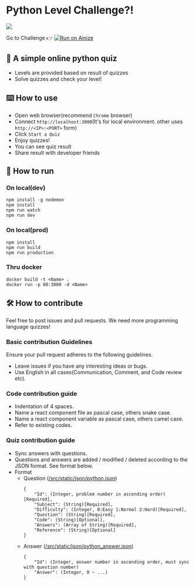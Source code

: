 
# Python Level Challenge?!
<img src="./plc-logo.png" />

Go to Challenge 👉
[![Run on Ainize](https://ainize.ai/static/images/run_on_ainize_button.svg)](https://plc.pengin7384.endpoint.ainize.ai/)

## 💯 A simple online python quiz
- Levels are provided based on result of quizzes
- Solve quizzes and check your level!

## ⌨️ How to use
- Open web browser(recommend `Chrome` browser)
- Connect `http://localhost:3000`(It's for local environment. other uses `http://<IP>:<PORT>` form)
- Click `Start a Quiz`
- Enjoy quizzes!
- You can see quiz result
- Share result with developer friends 

## 🚀 How to run

### On local(dev)
```
npm install -g nodemon
npm install
npm run watch
npm run dev
```
### On local(prod)
```
npm install
npm run build
npm run production
```

### Thru docker
```
docker build -t <Name> .
docker run -p 80:3000 -d <Name>
```

## 🛠 How to contribute
Feel free to post issues and pull requests. We need more programming language quizzes!

### Basic contribution Guidelines
Ensure your pull request adheres to the following guidelines.
- Leave issues if you have any interesting ideas or bugs.
- Use English in all cases(Communication, Comment, and Code review etc).

### Code contribution guide
- Indentation of 4 spaces.
- Name a react component file as pascal case, others snake case.
- Name a react component variable as pascal case, others camel case.
- Refer to existing codes.

### Quiz contribution guide
- Sync answers with questions.
- Questions and answers are added / modified / deleted according to the JSON format. See format below.
- Format
  - Question ([/src/static/json/python.json](https://github.com/ainize-team/python-level-challenge/blob/master/src/static/json/python.json))
    ```
    {
        "Id": (Integer, problem number in ascending order)[Required],
        "Subject": (String)[Required],
        "Difficulty": (Integer, 0:Easy 1:Normal 2:Hard)[Required],
        "Question": (String)[Required],
        "Code": (String)[Optional],
        "Answers": (Array of String)[Required],
        "Reference": (String)[Optional]
    }
    ```
  - Answer ([/src/static/json/python_answer.json](https://github.com/ainize-team/python-level-challenge/blob/master/src/static/json/python_answer.json))
    ```
    {
        "Id": (Integer, answer number in ascending order, must sync with question number)
        "Answer": (Integer, 0 ~ ...)
    }
    ```
